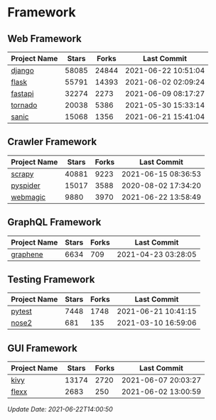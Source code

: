 # Framework

## Web Framework
| Project Name | Stars | Forks | Last Commit |
| ------------ | ----- | ----- | ----------- |
| [django](https://github.com/django/django) | 58085 | 24844 | 2021-06-22 10:51:04 |
| [flask](https://github.com/pallets/flask) | 55791 | 14393 | 2021-06-02 02:09:24 |
| [fastapi](https://github.com/tiangolo/fastapi) | 32274 | 2273 | 2021-06-09 08:17:27 |
| [tornado](https://github.com/tornadoweb/tornado) | 20038 | 5386 | 2021-05-30 15:33:14 |
| [sanic](https://github.com/sanic-org/sanic) | 15068 | 1356 | 2021-06-21 15:41:04 |

## Crawler Framework
| Project Name | Stars | Forks | Last Commit |
| ------------ | ----- | ----- | ----------- |
| [scrapy](https://github.com/scrapy/scrapy) | 40881 | 9223 | 2021-06-15 08:36:53 |
| [pyspider](https://github.com/binux/pyspider) | 15017 | 3588 | 2020-08-02 17:34:20 |
| [webmagic](https://github.com/code4craft/webmagic) | 9880 | 3970 | 2021-06-22 13:58:49 |

## GraphQL Framework
| Project Name | Stars | Forks | Last Commit |
| ------------ | ----- | ----- | ----------- |
| [graphene](https://github.com/graphql-python/graphene) | 6634 | 709 | 2021-04-23 03:28:05 |

## Testing Framework
| Project Name | Stars | Forks | Last Commit |
| ------------ | ----- | ----- | ----------- |
| [pytest](https://github.com/pytest-dev/pytest) | 7448 | 1748 | 2021-06-21 10:41:15 |
| [nose2](https://github.com/nose-devs/nose2) | 681 | 135 | 2021-03-10 16:59:06 |

## GUI Framework
| Project Name | Stars | Forks | Last Commit |
| ------------ | ----- | ----- | ----------- |
| [kivy](https://github.com/kivy/kivy) | 13174 | 2720 | 2021-06-07 20:03:27 |
| [flexx](https://github.com/flexxui/flexx) | 2683 | 250 | 2021-06-02 13:00:59 |

*Update Date: 2021-06-22T14:00:50*